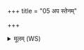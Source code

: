 +++
title = "05 अप स्तेनम्"

+++
<details><summary>मूलम् (WS)</summary>

अप स्तेनं वासोमथं गोअजमुत तस्करम् ।  
अथो यो अर्वतः शिरोऽभिधाय निनीषति ॥ ५ ॥
</details>